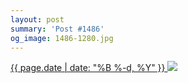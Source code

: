 ```yaml
---
layout: post
summary: 'Post #1486'
og_image: 1486-1280.jpg
---
```


<p>
 <time>
  <a href="/1486">
   {{ page.date | date: "%B %-d, %Y" }}
  </a>
 </time>
 <a href="/1486">
  <img data-taken="9/11/2021" sizes="(min-width: 700px) 50vw, calc(100vw - 2rem)" src="{{ site.assets_url }}/1486-640.jpg" srcset="{{ site.assets_url }}/1486-320.jpg 320w, {{ site.assets_url }}/1486-640.jpg 640w, {{ site.assets_url }}/1486-960.jpg 960w, {{ site.assets_url }}/1486-1280.jpg 1280w"/>
 </a>
</p>
